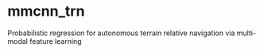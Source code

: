 # mmcnn_trn
Probabilistic regression for autonomous terrain relative navigation via multi-modal feature learning
